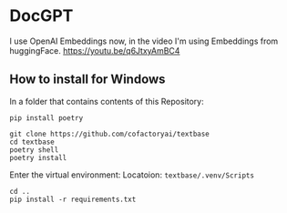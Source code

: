 # DocGPT

I use OpenAI Embeddings now, in the video I'm using Embeddings from huggingFace.
https://youtu.be/q6JtxyAmBC4

## How to install for Windows

In a folder that contains contents of this Repository: 

```
pip install poetry
```

```
git clone https://github.com/cofactoryai/textbase
cd textbase
poetry shell
poetry install
```

Enter the virtual environment:
Locatoion: ```textbase/.venv/Scripts```

``` 
cd ..
pip install -r requirements.txt
```
